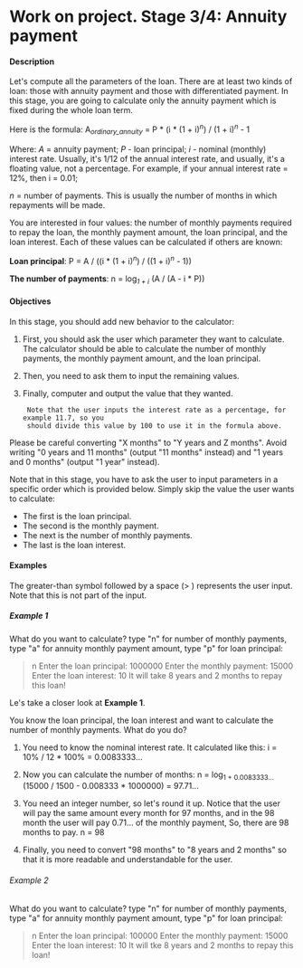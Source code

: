 # Work on project. Stage 3/4: Annuity payment

#### Description
Let's compute all the parameters of the loan. There are at
least two kinds of loan: those with annuity payment and 
those with differentiated payment. In this stage, you are 
going to calculate only the annuity payment which is fixed
during the whole loan term.

Here is the formula:
A<sub>*ordinary_annuity*</sub> = P * (i * (1 + i)<sup>*n*</sup>) / (1 + i)<sup>*n*</sup> - 1

Where:
*A* = annuity payment;
*P* - loan principal;
*i* - nominal (monthly) interest rate. Usually, it's 1/12 of the
annual interest rate, and usually, it's a floating value, not a 
percentage. For example, if your annual interest rate = 12%, then
i = 0.01;

*n* = number of payments. This is usually the number of 
months in which repayments will be made.

You are interested in four values: the number of monthly
payments required to repay the loan, the monthly payment
amount, the loan principal, and the loan interest. Each of 
these values can be calculated if others are known:

**Loan principal**:
P = A / ((i * (1 + i)<sup>*n*</sup>) / ((1 + i)<sup>*n*</sup> - 1))

**The number of payments**:
n = log<sub>*1 + i*</sub> (A / (A - i * P))

#### Objectives
In this stage, you should add new behavior to the calculator:

1. First, you should ask the user which parameter they want to calculate. The 
   calculator should be able to calculate the number of monthly payments, the 
   monthly payment amount, and the loan principal.
2. Then, you need to ask them to input the remaining values.
3. Finally, computer and output the value that they wanted.

        Note that the user inputs the interest rate as a percentage, for example 11.7, so you
        should divide this value by 100 to use it in the formula above.

Please be careful converting "X months" to "Y years and Z months". Avoid writing "0
years and 11 months" (output "11 months" instead) and "1 years and 0 months" (output "1
year" instead).

Note that in this stage, you have to ask the user to input parameters in a specific order
which is provided below. Simply skip the value the user wants to calculate:
- The first is the loan principal.
- The second is the monthly payment.
- The next is the number of monthly payments.
- The last is the loan interest.

#### Examples
The greater-than symbol followed by a space (> ) represents the user input. Note that 
this is not part of the input.

##### Example 1
What do you want to calculate?
type "n" for number of monthly payments,
type "a" for annuity monthly payment amount,
type "p" for loan principal:
> n
Enter the loan principal:
> 1000000
Enter the monthly payment:
> 15000
Enter the loan interest:
> 10
It will take 8 years and 2 months to repay this loan!

Le's take a closer look at **Example 1**.

You know the loan principal, the loan interest and want to calculate the number of 
monthly payments. What do you do?

1. You need to know the nominal interest rate. It calculated like this:
   i = 10% / 12 * 100% = 0.0083333...
2. Now you can calculate the number of months:
   n = log<sub>1 + 0.0083333...</sub> (15000 / 1500 - 0.008333 * 1000000) = 97.71...
3. You need an integer number, so let's round it up. Notice that the user will pay the 
   same amount every month for 97 months, and in the 98 month the user will pay 0.71...
   of the monthly payment, So, there are 98 months to pay.
   n = 98

4. Finally, you need to convert "98 months" to "8 years and 2 months" so that it is more 
   readable and understandable for the user.

###### Example 2
What do you want to calculate?
type "n" for number of monthly payments,
type "a" for annuity monthly payment amount,
type "p" for loan principal:
> n
Enter the loan principal:
> 100000
Enter the monthly payment:
> 15000
Enter the loan interest:
> 10
It will tke 8 years and 2 months to repay this loan!